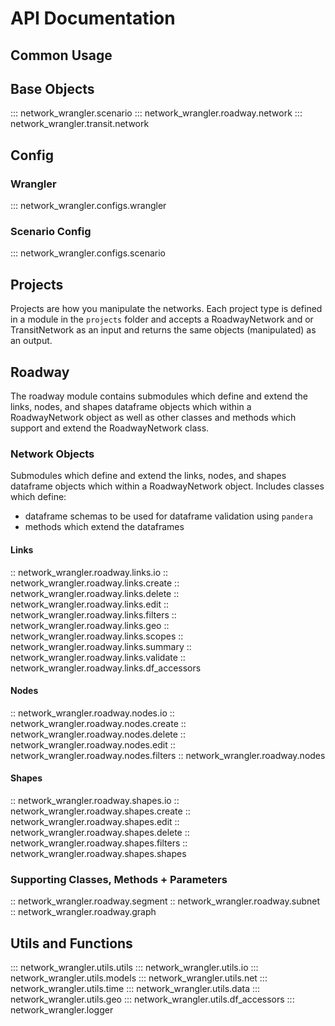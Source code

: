 # API Documentation

## Common Usage

## Base Objects

::: network_wrangler.scenario
::: network_wrangler.roadway.network
::: network_wrangler.transit.network

## Config

### Wrangler

::: network_wrangler.configs.wrangler

### Scenario Config

::: network_wrangler.configs.scenario

## Projects

Projects are how you manipulate the networks. Each project type is defined in a module in the `projects` folder and accepts a RoadwayNetwork and or TransitNetwork as an input and returns the same objects (manipulated) as an output.  

## Roadway

The roadway module contains submodules which define and extend the links, nodes, and shapes dataframe objects which within a RoadwayNetwork object as well as other classes and methods which support and extend the RoadwayNetwork class.

### Network Objects

Submodules which define and extend the links, nodes, and shapes dataframe objects which within a RoadwayNetwork object.  Includes classes which define:

- dataframe schemas to be used for dataframe validation using `pandera`
- methods which extend the dataframes

#### Links

:: network_wrangler.roadway.links.io
:: network_wrangler.roadway.links.create
:: network_wrangler.roadway.links.delete
:: network_wrangler.roadway.links.edit
:: network_wrangler.roadway.links.filters
:: network_wrangler.roadway.links.geo
:: network_wrangler.roadway.links.scopes
:: network_wrangler.roadway.links.summary
:: network_wrangler.roadway.links.validate
:: network_wrangler.roadway.links.df_accessors

#### Nodes

:: network_wrangler.roadway.nodes.io
:: network_wrangler.roadway.nodes.create
:: network_wrangler.roadway.nodes.delete
:: network_wrangler.roadway.nodes.edit
:: network_wrangler.roadway.nodes.filters
:: network_wrangler.roadway.nodes

#### Shapes

:: network_wrangler.roadway.shapes.io
:: network_wrangler.roadway.shapes.create
:: network_wrangler.roadway.shapes.edit
:: network_wrangler.roadway.shapes.delete
:: network_wrangler.roadway.shapes.filters
:: network_wrangler.roadway.shapes.shapes

### Supporting Classes, Methods + Parameters

:: network_wrangler.roadway.segment
:: network_wrangler.roadway.subnet
:: network_wrangler.roadway.graph

## Utils and Functions

::: network_wrangler.utils.utils
::: network_wrangler.utils.io
::: network_wrangler.utils.models
::: network_wrangler.utils.net
::: network_wrangler.utils.time
::: network_wrangler.utils.data
::: network_wrangler.utils.geo
::: network_wrangler.utils.df_accessors
::: network_wrangler.logger
